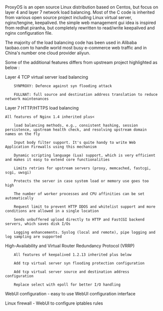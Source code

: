 ProxyOS is an open source Linux distribution based on Centos, but focus on
layer 4 and layer 7 network load balancing. Most of the C code is inherited
from various open source project including Linux virtual server,
nginx/tengine, keepalived. the simple web management gui idea is inspired
from redhat piranha, but completely rewritten to read/write keepalived and
nginx configuration file.

The majority of the load balancing code has been used in Alibaba taobao.com to handle world most busy e-commerce web traffic and in China's number one cloud provider aliyun. 

Some of the additional features differs from upstream project highlighted as below :

Layer 4 TCP virtual server load balancing

        SYNPROXY: Defence against syn flooding attack

        FULLNAT: full source and destination address translation to reduce network maintenances

Layer 7 HTTP/HTTPS load balancing

	All features of Nginx 1.4 inherited plus<

        load balancing methods, e.g., consistent hashing, session persistence, upstream health check, and resolving upstream domain names on the fly

        Input body filter support. It's quite handy to write Web Application Firewalls using this mechanism

        Dynamic scripting language (Lua) support, which is very efficient and makes it easy to extend core functionalities

        Limits retries for upstream servers (proxy, memcached, fastcgi, scgi, uwsgi)

        Protects the server in case system load or memory use goes too high

        The number of worker processes and CPU affinities can be set automatically

        Request limit to prevent HTTP DDOS and whitelist support and more conditions are allowed in a single location

        Sends unbuffered upload directly to HTTP and FastCGI backend servers, which saves disk I/Os

        Logging enhancements. Syslog (local and remote), pipe logging and log sampling are supported

High-Availability and Virtual Router Redundancy Protocol (VRRP)

        All features of keepalived 1.2.13 inherited plus below

        Add tcp virtual server syn flooding protection configuration

        Add tcp virtual server source and destination address configuration

        Replace select with epoll for better I/O handling

WebUI configuration - easy to use WebUI configuration interface

Linux firewall - WebUI to configure iptables rules
